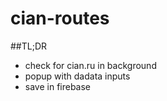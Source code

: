 # cian-routes

##TL;DR
 - check for cian.ru in background
 - popup with dadata inputs
 - save in firebase
 

